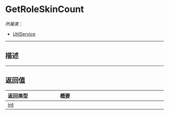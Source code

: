 # GetRoleSkinCount

*所属类*：
* [UtilService](/Api/Classes/Service/UtilService.md)
------------------------------------------------------------------------------------------
## 描述




------------------------------------------------------------------------------------------
## 返回值

|<div style="width:150px">返回类型</div>|<div style="width:520px">概要</div>|
|:---|:---|
|[int](/Api/DataType/Number.md)||
